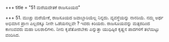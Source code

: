 +++
title = "51 ಮರೆಯದೇತಕೆ ರಾಜಸೂಯದ"

+++
51. ಮುಚ್ಚು ಮರೆಯೇಕೆ, ರಾಜಸೂಯದ ಜವಾಬ್ದಾರಿಯೆಲ್ಲ ನಿನ್ನದು. ವ್ಯವಸ್ಥೆಯನ್ನು ನಾನರಿಯೆ. ನಮ್ಮ ಅರ್ಥ ಅಭಿಮಾನ ಪ್ರಾಣ ಎಲ್ಲದಕ್ಕೂ ನೀನೇ ಒಡೆಯನಲ್ಲವೇ ? ಇವರು ಕಿರಿಯರು. ರಾಜಸೂಯವನ್ನು ಮತ್ಸರದಿಂದ ಕಾಣುವವರು ಮಹಾ ಬಲಶಾಲಿಗಳು. ನೀನು ಕೃಪೆತೋರಬೇಕು ಎನ್ನುತ್ತಾ ಯುಧಿಷ್ಠಿರ ಕೃಷ್ಣನ ಪಾದಗಳಿಗೆ ತಲೆಯಿಟ್ಟು ವಂದಿಸಿದ.